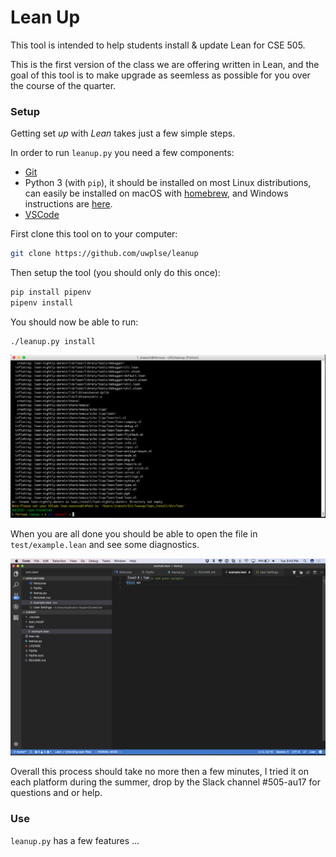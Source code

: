 # Lean Up

This tool is intended to help students install & update Lean for CSE 505.

This is the first version of the class we are offering written in Lean,
and the goal of this tool is to make upgrade as seemless as possible for
you over the course of the quarter.

### Setup
Getting set _up_ with _Lean_ takes just a few simple steps.

In order to run `leanup.py` you need a few components:

- [Git](https://git-scm.com/)
- Python 3 (with `pip`), it should be installed on most Linux distributions,
  can easily be installed on macOS with [homebrew](https://brew.sh/), and Windows instructions
  are [here](extras/windows_setup.md).
- [VSCode](https://code.visualstudio.com/)

First clone this tool on to your computer:
```bash
git clone https://github.com/uwplse/leanup
```

Then setup the tool (you should only do this once):

```bash
pip install pipenv
pipenv install
```

You should now be able to run:

```
./leanup.py install
```

![Post Install](/images/post_install.png)

When you are all done you should be able to open the file in `test/example.lean` and see some diagnostics.

![All Done!](/images/all_done.png)

Overall this process should take no more then a few minutes, I tried it on each platform during
the summer, drop by the Slack channel #505-au17 for questions and or help.

### Use

`leanup.py` has a few features ...
